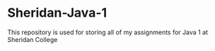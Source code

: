 # Sheridan-Java-1
This repository is used for storing all of my assignments for Java 1 at Sheridan College
